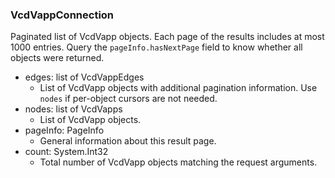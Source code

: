 ### VcdVappConnection
Paginated list of VcdVapp objects. Each page of the results includes at most 1000 entries. Query the `pageInfo.hasNextPage` field to know whether all objects were returned.

- edges: list of VcdVappEdges
  - List of VcdVapp objects with additional pagination information. Use `nodes` if per-object cursors are not needed.
- nodes: list of VcdVapps
  - List of VcdVapp objects.
- pageInfo: PageInfo
  - General information about this result page.
- count: System.Int32
  - Total number of VcdVapp objects matching the request arguments.
